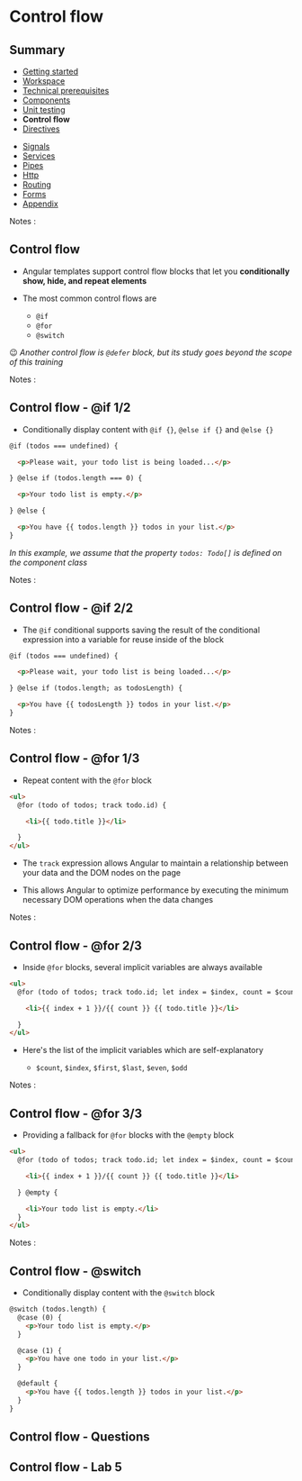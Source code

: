 # Control flow

<!-- .slide: class="page-title" -->



## Summary

<div class="col-left-50">

- [Getting started](#/1)
- [Workspace](#/2)
- [Technical prerequisites](#/3)
- [Components](#/4)
- [Unit testing](#/5)
- **Control flow**
- [Directives](#/7)

</div>
<div class="col-right-50">

- [Signals](#/8)
- [Services](#/9)
- [Pipes](#/10)
- [Http](#/11)
- [Routing](#/12)
- [Forms](#/13)
- [Appendix](#/14)

</div>

Notes :



## Control flow

- Angular templates support control flow blocks that let you **conditionally show, hide, and repeat elements**

- The most common control flows are

  - `@if`
  - `@for`
  - `@switch`

😉 *Another control flow is `@defer` block, but its study goes beyond the scope of this training*

Notes :



## Control flow - @if 1/2

- Conditionally display content with `@if {}`, `@else if {}` and `@else {}`

```html
@if (todos === undefined) {

  <p>Please wait, your todo list is being loaded...</p>

} @else if (todos.length === 0) {

  <p>Your todo list is empty.</p>

} @else {

  <p>You have {{ todos.length }} todos in your list.</p>
}
```

*In this example, we assume that the property `todos: Todo[]` is defined on the component class*

Notes :



## Control flow - @if 2/2

- The `@if` conditional supports saving the result of the conditional expression into a variable for reuse inside of the block


```html
@if (todos === undefined) {

  <p>Please wait, your todo list is being loaded...</p>

} @else if (todos.length; as todosLength) {

  <p>You have {{ todosLength }} todos in your list.</p>
}
```

Notes :



## Control flow - @for 1/3

- Repeat content with the `@for` block

```html
<ul>
  @for (todo of todos; track todo.id) {

    <li>{{ todo.title }}</li>

  }
</ul>
```

- The `track` expression allows Angular to maintain a relationship between your data and the DOM nodes on the page

- This allows Angular to optimize performance by executing the minimum necessary DOM operations when the data changes

Notes :



## Control flow - @for 2/3

- Inside `@for` blocks, several implicit variables are always available

```html
<ul>
  @for (todo of todos; track todo.id; let index = $index, count = $count) {

    <li>{{ index + 1 }}/{{ count }} {{ todo.title }}</li>

  }
</ul>
```

- Here's the list of the implicit variables which are self-explanatory

  - `$count`, `$index`, `$first`, `$last`, `$even`, `$odd` 

Notes :



## Control flow - @for 3/3

- Providing a fallback for `@for` blocks with the `@empty` block

```html
<ul>
  @for (todo of todos; track todo.id; let index = $index, count = $count) {

    <li>{{ index + 1 }}/{{ count }} {{ todo.title }}</li>

  } @empty {

    <li>Your todo list is empty.</li>
  }
</ul>
```

Notes :



## Control flow - @switch

- Conditionally display content with the `@switch` block

```html
@switch (todos.length) {
  @case (0) {
    <p>Your todo list is empty.</p>
  }

  @case (1) {
    <p>You have one todo in your list.</p>
  }

  @default {
    <p>You have {{ todos.length }} todos in your list.</p>
  }
}
```



## Control flow - Questions
<!-- .slide: data-background-image="./resources/background-questions.svg" data-background-size="45%" -->



## Control flow - Lab 5
<!-- .slide: data-background-image="./resources/background-lab.svg" data-background-size="45%" -->
